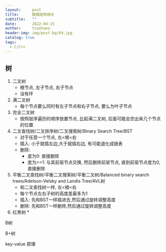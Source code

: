 ```yaml
---
layout:     post
title:      数据结构相关
subtitle:   ""
date:       2022-04-15
author:     tianhaoo
header-img: img/post-bg/64.jpg
catalog: true
tags:
  - C/C++
---
```



## 树

1. 二叉树
   * 根节点, 左子节点, 右子节点
   * 没有环
2. 满二叉树
   * 每个节点要么同时有左子节点和右子节点, 要么为叶子节点
3. 完全二叉树
   * 按照层序遍历的顺序放置节点, 比起满二叉树, 后面可能会空出来几个节点的位置
4. 二叉查找树/二叉排序树/二叉搜索树/Binary Search Tree/BST
   * 对于任意一个节点, 左<根<右
   * 插入: 小于就插左边,大于就插右边, 有可能退化成链表
   * 删除: 
     * 度为0: 直接删除
     * 度为>=1: 与其前驱节点交换, 然后删除前驱节点, 直到前驱节点度为0, 直接删除
5. 平衡二叉查找树/平衡二叉搜索树/平衡二叉树/Balanced binary search trees/Adelson-Velsky and Landis Tree/AVL树
   * 和二叉查找树一样, 左<根<右
   * 每个节点左右子树的高度差最多为1
   * 插入: 先和BST一样插进去,然后通过旋转调整高度
   * 删除: 先和BST一样删除,然后通过旋转调整高度
6. 红黑树
   * 

B树

B+树


key-value 原理

